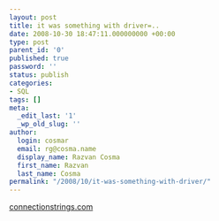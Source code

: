 ```yaml
---
layout: post
title: it was something with driver=..
date: 2008-10-30 18:47:11.000000000 +00:00
type: post
parent_id: '0'
published: true
password: ''
status: publish
categories:
- SQL
tags: []
meta:
  _edit_last: '1'
  _wp_old_slug: ''
author:
  login: cosmar
  email: rg@cosma.name
  display_name: Razvan Cosma
  first_name: Razvan
  last_name: Cosma
permalink: "/2008/10/it-was-something-with-driver/"
---
```

[connectionstrings.com](http://www.connectionstrings.com/)


